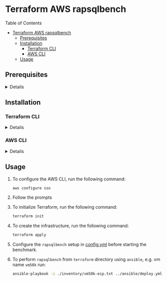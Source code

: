 # Terraform AWS rapsqlbench

<!-- vscode-markdown-toc -->
Table of Contents

- [Terraform AWS rapsqlbench](#terraform-aws-rapsqlbench)
  - [Prerequisites](#prerequisites)
  - [Installation](#installation)
    - [Terraform CLI](#terraform-cli)
    - [AWS CLI](#aws-cli)
  - [Usage](#usage)

## Prerequisites

<details>
<summary>Details</summary>

- [Terraform Install](https://learn.hashicorp.com/tutorials/terraform/install-cli)
  - `gnupg`
  - `software-properties-common`
  - `curl`
- [AWS CLI Install](https://docs.aws.amazon.com/cli/latest/userguide/getting-started-install.html)
  - `curl`
  - `unzip`
  - [AWS CLI Post-Installation](https://docs.aws.amazon.com/cli/latest/userguide/getting-started-quickstart.html)
    - [Configure SSO](https://docs.aws.amazon.com/cli/latest/userguide/sso-configure-profile-token.html)
    - [AWS CLI Config](https://docs.aws.amazon.com/cli/latest/userguide/cli-chap-configure.html)

</details>

## Installation

### Terraform CLI

<details>
<summary>Details</summary>

1. Terraform prerequisites to verify HashiCorp's GPG signature:

    ```bash
    sudo apt-get update && sudo apt-get install -y gnupg software-properties-common
    ```

2. Install the HashiCorp GPG key:

    ```bash
    wget -O- https://apt.releases.hashicorp.com/gpg | \
    gpg --dearmor | \
    sudo tee /usr/share/keyrings/hashicorp-archive-keyring.gpg
    ```

3. Verify the key's fingerprint:

    ```bash
    gpg --no-default-keyring \
    --keyring /usr/share/keyrings/hashicorp-archive-keyring.gpg \
    --fingerprint
    ```

4. Add the official HashiCorp Linux repository:

    ```bash
    echo "deb [signed-by=/usr/share/keyrings/hashicorp-archive-keyring.gpg] \
    https://apt.releases.hashicorp.com $(lsb_release -cs) main" | \
    sudo tee /etc/apt/sources.list.d/hashicorp.list
    ```

5. Download the package information from HashiCorp

    ```bash
    sudo apt update
    ```

6. Install Terraform from the new repository:

    ```bash
    sudo apt-get install terraform
    ```

</details>

### AWS CLI

<details>
<summary>Details</summary>

1. To install the AWS CLI, run the following commands:

    ```bash
    curl "https://awscli.amazonaws.com/awscli-exe-linux-x86_64.zip" -o "awscliv2.zip"
    unzip awscliv2.zip && rm -f awscliv2.zip
    sudo ./aws/install --bin-dir /usr/local/bin --install-dir /usr/local/aws-cli --update
    ```

2. To check the AWS CLI version and installation directory, run the following command:

    ```bash
    aws --version
    which aws
    ```

3. To remove the unzipped files, run the following command:

    ```bash
    sudo rm -rf ./aws
    ```

</details>

## Usage

1. To configure the AWS CLI, run the following command:

    ```bash
    aws configure sso
    ```

2. Follow the prompts

3. To initialize Terraform, run the following command:

    ```bash
    terraform init
    ```

4. To create the infrastructure, run the following command:

    ```bash
    terraform apply
    ```

5. Configure the `rapsqlbench` setup in [config.yml](../ansible/config.yml) before starting the benchmark.

6. To perform `rapsqlbench` from `terraform` directory using `ansible`, e.g. vm name `vm50k` run:

    ```bash
    ansible-playbook -i ./inventory/vm50k-eip.txt ../ansible/deploy.yml -e "@../ansible/config.yml"
    ```
